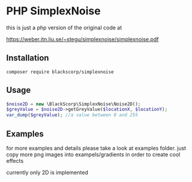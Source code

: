 # PHP SimplexNoise

this is just a php version of the original code at 

https://weber.itn.liu.se/~stegu/simplexnoise/simplexnoise.pdf

## Installation

```
composer require blackscorp/simplexnoise
```

## Usage

```php
$noise2D = new \BlackScorp\SimplexNoise\Noise2D();
$greyValue = $noise2D->getGreyValue($locationX, $locationY);
var_dump($greyValue); //a value between 0 and 255
```
## Examples

for more examples and details please take a look at examples folder.
just copy more png images into exampels/gradients in order to create cool effects

currently only 2D is implemented